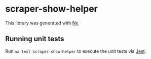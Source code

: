 # scraper-show-helper

This library was generated with [Nx](https://nx.dev).

## Running unit tests

Run `nx test scraper-show-helper` to execute the unit tests via [Jest](https://jestjs.io).
